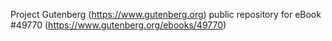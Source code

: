 Project Gutenberg (https://www.gutenberg.org) public repository for eBook #49770 (https://www.gutenberg.org/ebooks/49770)
